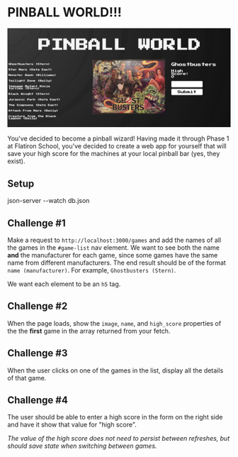 # PINBALL WORLD!!!
![Screenshot of finished project](./images/finished-project.png "Finished project!")

You've decided to become a pinball wizard! Having made it through Phase 1 at Flatiron School, you've decided to create a web app for yourself that will save your high score for the machines at your local pinball bar (yes, they exist).
## Setup
json-server --watch db.json

## Challenge #1
Make a request to `http://localhost:3000/games` and add the names of all the games in the `#game-list` nav element. We want to see both the name **and** the manufacturer for each game, since some games have the same name from different manufacturers. The end result should be of the format `name (manufacturer)`. For example, `Ghostbusters (Stern)`.

We want each element to be an `h5` tag.



## Challenge #2
When the page loads, show the `image`, `name`, and `high_score` properties of the the **first** game in the array returned from your fetch. 

## Challenge #3
When the user clicks on one of the games in the list, display all the details of that game.

## Challenge #4 
The user should be able to enter a high score in the form on the right side and have it show that value for "high score".

*The value of the high score does not need to persist between refreshes, but should save state when switching between games.*

